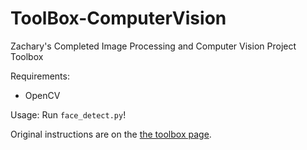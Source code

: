 # ToolBox-ComputerVision

Zachary's Completed Image Processing and Computer Vision Project Toolbox

Requirements:
- OpenCV

Usage: Run `face_detect.py`!

Original instructions are on the [the toolbox page](https://sd2020spring.github.io/toolboxes/image-processing).
